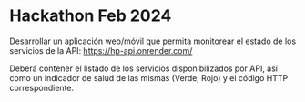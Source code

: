 # Hackathon Feb 2024

Desarrollar un aplicación web/móvil que permita monitorear el estado de los servicios de la API: https://hp-api.onrender.com/

Deberá contener el listado de los servicios disponibilizados por API, así como un indicador de salud de las mismas (Verde, Rojo) y el código HTTP correspondiente.
